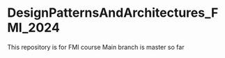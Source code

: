 # DesignPatternsAndArchitectures_FMI_2024
This repository is for FMI course
Main branch is master so far
